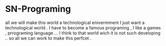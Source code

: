 # SN-Programing
all we will make this world a technological enivermment 
 I just want a technological world . I have to become a famous programing , I like a games , prrograming language ... 
I think to that world wich it is not such developing .. so all we can work to make this perfcet .
